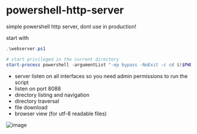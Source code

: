 # powershell-http-server
 simple powershell http server, dont use in production!


 start with

```powershell
.\webserver.ps1

# start privileged in the current directory
start-process powershell -argumentList "-ep bypass -NoExit -c cd $($PWD); .\webserver.ps1" -verb runas
```

- server listen on all interfaces so you need admin permissions to run the script
- listen on port 8088
- directory listing and navigation
- directory traversal
- file download
- browser view (for utf-8 readable files)

![image](https://user-images.githubusercontent.com/31564517/205432495-c8999711-e9b4-48c9-b3a8-d36e586cdb9e.png)



